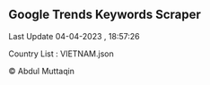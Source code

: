 

## Google Trends Keywords Scraper 
 
Last Update 04-04-2023 , 18:57:26

Country List :
VIETNAM.json



© Abdul Muttaqin 
